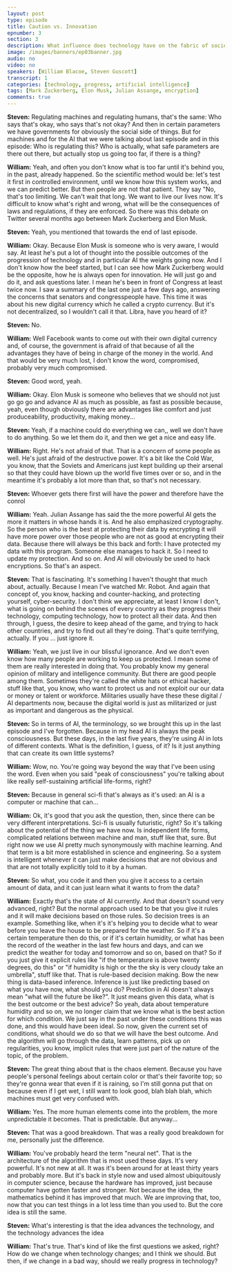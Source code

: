 ```yaml
---
layout: post
type: episode
title: Caution vs. Innovation
epnumber: 3
section: 3
description: What influence does technology have on the fabric of society? Is it a curse or an opportunity for progress? Today William and Steven discuss the effects that artificial has had and might yet have, the dangers and how to ensure that life with machines runs harmoniously with common values.
image: /images/banners/ep03banner.jpg
audio: no
video: no
speakers: [William Blacoe, Steven Guscott]
transcript: 1
categories: [technology, progress, artificial intelligence]
tags: [Mark Zuckerberg, Elon Musk, Julian Assange, encryption]
comments: true
---
```

<p><b>Steven:</b> 
Regulating machines and
regulating humans, that's the same:
Who says that's okay, who says
that's not okay? And then in certain parameters we have governments for
obviously the social side of things. But
for machines and for the AI that we were
talking about last episode and in this
episode: Who is regulating this?
Who is actually, what safe parameters
are there out there, but actually stop us
going too far, if there is a thing?</p>

<div class="insertable" id="Elon Musk.jpg"></div>

<p><b>William:</b> 
Yeah, and often
you don't know what is too far until
it's behind you, in the past, already
happened. So the scientific method would
be: let's test it first in controlled
environment, until we know how this
system works, and we can predict better.
But then people are not that patient.
They say "No, that's too limiting. We can't wait
that long. We
want to live our lives now. It's
difficult to know what's right and wrong,
what will be the consequences of laws
and regulations, if they are enforced.
So there was this debate on Twitter
several months ago between Mark
Zuckerberg and Elon Musk.</p>

<p><b>Steven:</b> 
Yeah, you
mentioned that
towards the end of last episode.</p>

<p><b>William:</b> 
Okay. Because Elon Musk is someone who
is very aware, I would say. At least he's
put a lot of thought into the possible
outcomes of the progression of
technology and in particular AI the
weights going now. And I don't know how
the beef started, but I can see how Mark
Zuckerberg would be the opposite, how he
is always open for innovation. He will
just go and do it,
and ask questions later. I mean he's been
in front of Congress at least twice
now. I saw a summary of the last one just
a few days ago, answering the
concerns that senators and
congresspeople have. This time it was
about his new digital currency which he
called a crypto currency. But it's not
decentralized, so I wouldn't call it that.
Libra, have you heard of it?</p>

<p><b>Steven:</b> 
No.</p>

<p><b>William:</b> 
Well
Facebook wants to come out with their
own digital currency and, of course, the
government is afraid of that because of
all the advantages they have of being in
charge of the money in the world. And
that would be very much lost, I don't
know the word, compromised,
probably very much compromised.</p>

<p><b>Steven:</b> 
Good word,
yeah.</p>

<p><b>William:</b> 
Okay. Elon Musk is someone who believes that
we should not just go go go and advance
AI as much as possible, as fast as
possible because, yeah, even though
obviously there are advantages like
comfort and just produceability,
productivity, making money...</p>

<p><b>Steven:</b> 
Yeah, if a machine could do everything we
can,, well we don't have to do anything. So
we let them do it, and then we get a
nice and easy life.</p>

<p><b>William:</b> 
Right. He's not afraid of
that. That is a concern of some people as
well. He's just afraid of the destructive
power. It's a bit like the Cold
War, you know, that
the Soviets and Americans just kept
building up their arsenal so that they
could have blown up the world five times
over or so, and in the meantime it's
probably a lot more than that, so that's
not necessary.</p>

<p><b>Steven:</b> 
Whoever gets there first will have the power and therefore have the conrol</p>

<div class="insertable" id="Julian Assange.jpg"></div>

<p><b>William:</b> 
Yeah. Julian Assange has said the the more
powerful AI gets the more it matters in whose hands it is. And he
also emphasized cryptography. So the
person who is the best at protecting
their data by encrypting it will
have more power over those people who
are not as good at encrypting their data.
Because there will always be this back
and forth: I have protected my data
with this program. Someone else manages
to hack it. So I need to update my
protection. And so on. And AI will
obviously be used to hack encryptions. So
that's an aspect.</p>

<p><b>Steven:</b> 
That is fascinating. It's
something I haven't thought that much
about, actually. Because I mean I've watched
Mr. Robot. And again
that concept of, you know, hacking
and counter-hacking, and protecting
yourself, cyber-security. I
don't think we appreciate, at least I
know I don't, what is going on behind the
scenes of every country as they progress
their technology, computing
technology, how to protect all their
data. And then through, I guess, the
desire to keep ahead of the game, and
trying to hack other countries, and try
to find out all they're doing.
That's quite terrifying, actually.
If you ... just ignore it.</p>

<p><b>William:</b> 
Yeah, we just live in our blissful ignorance. And we don't even know how many people
are working to keep us protected. I mean
some of them are really interested in
doing that. You probably know my general
opinion of military and intelligence
community. But there are good people
among them. Sometimes they're called the
white hats
or ethical hacker, stuff like that,
you know, who want to protect us
and not exploit our our data or money or
talent or workforce. Militaries
usually have these these digital / AI
departments now, because the digital
world is just as militarized or just as
important and dangerous as the physical.</p>

<p><b>Steven:</b> 
So in terms of AI, the terminology, so we brought this up
in the last episode and I've
forgotten. Because in my head
AI is always the peak consciousness.
But these days, in the last five years,
they're using AI in lots of different
contexts. What is the
definition, I guess, of it? Is it just
anything that can create its own
little systems?</p>

<p><b>William:</b> 
Wow, no. You're going way
beyond the way that I've been using the
word. Even when you said "peak of
consciousness" you're talking about
like really self-sustaining artificial
life-forms, right?</p>

<p><b>Steven:</b> 
Because in general sci-fi that's always as it's
used: an AI is a computer
or machine that can...</p>

<p><b>William:</b> 
Ok, it's good that you
ask the question, then, since there can be
very different interpretations.
Sci-fi is usually futuristic, right?
So it's talking about the potential of
the thing we have now. Is independent
life forms, complicated relations between
machine and man, stuff like that, sure. But
right now we use AI pretty much
synonymously with machine learning. And
that term is a bit more established in
science and engineering. So a system
is intelligent whenever it can just make
decisions that are not obvious and that
are not totally explicitly
told to it by a human.</p>

<p><b>Steven:</b> 
So what, you code
it and then you give it access to a certain
amount of data, and it can just
learn what it wants to from the data?</p>

<p><b>William:</b> 
Exactly that's the state of AI
currently. And that
doesn't sound very advanced, right? But
the normal approach used to be
that you give it rules and it will make
decisions based on those rules. So
decision trees is an example.
Something like, when it's it's helping
you to decide what to wear
before you leave the house to be
prepared for the weather. So if it's a
certain temperature then do this, or if
it's certain humidity, or what has been
the record of the weather in the
last few hours and days, and can we
predict the weather for today and
tomorrow and so on, based on that? So if
you just give it explicit rules like "if
the temperature is above twenty degrees,
do this" or "if humidity is high or the
the sky is very cloudy take an umbrella", 
stuff like that.
That is rule-based decision making. Bow
the new thing is data-based inference.
Inference is just like predicting
based on what you have now, what should
you do? Prediction in AI doesn't always
mean "what will the future be like?". It
just means given this data, what is the
best outcome or the best advice? So yeah,
data about temperature humidity and so
on, we no longer claim that we know what
is the best action for which condition.
We just say in the past
under these conditions this was done, and
this would have been ideal. So now, given
the current
set of conditions, what should we do so
that we will have the best outcome. And
the algorithm will go through the data,
learn patterns, pick up on regularities,
you know, implicit rules that were
just part of the nature of the topic, of the problem.</p>

<p><b>Steven:</b> 
The great thing about that is the chaos
element. Because you have people's
personal feelings about certain color or
that's their favorite top; so
they're gonna wear that even if it is
raining, so I'm still gonna put that on
because even if I get wet, I still want
to look good, blah blah blah, which
machines must get very confused with.</p>

<p><b>William:</b> 
Yes.
The more human elements come into the
problem, the more unpredictable it
becomes. That is predictable. But anyway...</p>

<p><b>Steven:</b> 
That was
a good breakdown. That was a really good breakdown
for me, personally just the difference.</p>

<p><b>William:</b> 
You've probably heard the term
"neural net". That is the architecture of
the algorithm that is most used these
days. It's very powerful. It's not new at
all. It was it's been around for at least
thirty years and probably more. But it's
back in style now and used almost
ubiquitously in computer science, because
the hardware has improved, just because
computer have gotten faster and stronger.
Not because the idea, the mathematics
behind it has improved that much. We are
improving that, too, now that you can test
things in a lot less time than you used
to. But the core idea is still the same.</p>

<p><b>Steven:</b> 
What's interesting is that the idea
advances the technology, and the
technology advances the idea</p>

<p><b>William:</b> 
That's
true.
That's kind of like the first questions
we asked, right? How do we change when
technology changes; and I think we should.
But
then, if we change in a bad way, should we
really progress in technology?</p>
